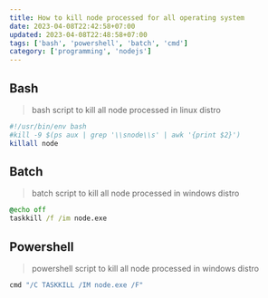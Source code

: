 ```yaml
---
title: How to kill node processed for all operating system
date: 2023-04-08T22:42:58+07:00
updated: 2023-04-08T22:48:58+07:00
tags: ['bash', 'powershell', 'batch', 'cmd']
category: ['programming', 'nodejs']
---
```


## Bash
> bash script to kill all node processed in linux distro

```bash
#!/usr/bin/env bash
#kill -9 $(ps aux | grep '\\snode\\s' | awk '{print $2}')
killall node
```

## Batch
> batch script to kill all node processed in windows distro

```cmd
@echo off
taskkill /f /im node.exe
```

## Powershell
> powershell script to kill all node processed in windows distro

```powershell
cmd "/C TASKKILL /IM node.exe /F"
```
